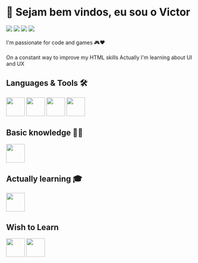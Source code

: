 # 👋 Sejam bem vindos, eu sou o Victor
<div>
<a href="https://api.whatsapp.com/send?phone=5516993200488" target="_blank"><img src="https://img.shields.io/badge/WhatsApp-25D366?style=for-the-badge&logo=whatsapp&logoColor=white" target="_blank"></a>
<a href="https://www.instagram.com/victorv_araujo" target="_blank"><img src="https://img.shields.io/badge/-Instagram-%23E4405F?style=for-the-badge&logo=instagram&logoColor=white" target="_blank"></a>
<a href="https://www.linkedin.com/in/victorvaraujo" target="_blank"><img src="https://img.shields.io/badge/-LinkedIn-%230077B5?style=for-the-badge&logo=linkedin&logoColor=white" target="_blank"></a>   
  <a href="mailto:victor.varaujo02@gmail.com"><img src="https://img.shields.io/badge/Gmail-D14836?style=for-the-badge&logo=gmail&logoColor=white" target="_blank"></a>
</div>

<br>
I'm passionate for code and games 🎮❤️
<br>
<br>
On a constant way to improve my HTML skills
Actually I'm learning about UI and UX
<br>

## Languages & Tools 🛠️
<img src="https://cdn.jsdelivr.net/gh/devicons/devicon/icons/html5/html5-original.svg" height=50 width=50/> <img                                             src="https://cdn.jsdelivr.net/gh/devicons/devicon/icons/css3/css3-original.svg" height=50 width=50 /> <img src="https://cdn.jsdelivr.net/gh/devicons/devicon/icons/vscode/vscode-original.svg" height=50 width=50/> <img 
src="https://cdn.jsdelivr.net/gh/devicons/devicon/icons/figma/figma-original.svg" height=50 width=50 />

## Basic knowledge 👨‍🎓
<img src="https://cdn.jsdelivr.net/gh/devicons/devicon/icons/oracle/oracle-original.svg" height=50 width=50>

## Actually learning 🎓
<img src="https://cdn.jsdelivr.net/gh/devicons/devicon/icons/javascript/javascript-original.svg" height=50 width=50/>

## Wish to Learn
<img src="https://cdn.jsdelivr.net/gh/devicons/devicon/icons/react/react-original.svg" height=50 width=50/> <img
src="https://cdn.jsdelivr.net/gh/devicons/devicon/icons/python/python-original.svg" height=50 width=50 />
